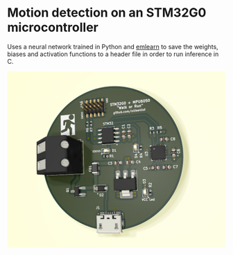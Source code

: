 # Motion detection on an STM32G0 microcontroller

Uses a neural network trained in Python and [emlearn](https://github.com/emlearn/emlearn) to save the weights, biases and activation functions to a header file in order to run inference in C.

![3D View](https://github.com/ollieelliot/STM32G0-WalkRunNN/blob/main/Documentation%2C%20Photos%2C%20etc./STM32G0_MPU6050_Rounded_3D.png)

